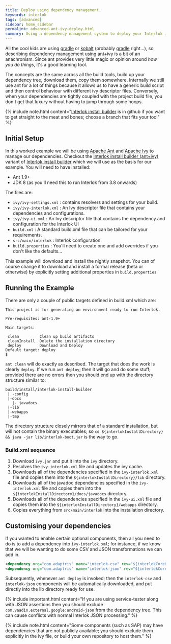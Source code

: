 ```yaml
---
title: Deploy using dependency management.
keywords: interlok
tags: [advanced]
sidebar: home_sidebar
permalink: advanced-ant-ivy-deploy.html
summary: Using a dependency management system to deploy your Interlok instance can make deployments a little bit easier as you can collect and download the required libraries automatically without having to do any post-installation steps
---
```


All the cool kids are using [gradle][] or [kobalt][] (probably [gradle][] right...), so describing dependency management using ant+ivy is a bit of an anachronism. Since ant provides very little magic or opinion around _how you do things_, it's a good learning tool.

The concepts are the same across all the build tools, build up your dependency tree, download them, copy them somewhere. Internally we still use ant for a lot of things because it allows us to have a generic build script and then control behaviour with different ivy descriptor files. Conversely, when your dependencies are tightly coupled with the project build file, you don't get that luxury without having to jump through some hoops.

{% include note.html content="[Interlok install builder][] is in github if you want to get straight to the meat and bones; choose a branch that fits your tool" %}

## Initial Setup ##

In this worked example we will be using [Apache Ant][] and [Apache Ivy][] to manage our dependencies. Checkout the [Interlok install builder (ant+ivy)][] variant of [Interlok install builder][] which we will use as the basis for our example. You will need to have installed:

- Ant 1.9+
- JDK 8 (as you'll need this to run Interlok from 3.8 onwards)

The files are:

- `ivy/ivy-settings.xml` : contains resolvers and settings for your build.
- `ivy/ivy-interlok.xml` : An Ivy descriptor file that contains your dependencies and configurations.
- `ivy/ivy-ui.xml` : An Ivy descriptor file that contains the dependency and configuration for the Interlok UI
- `build.xml` : A standard build.xml file that can be tailored for your requirements.
- `src/main/interlok` : Interlok configuration.
- `build.properties` : You'll need to create one and add overrides if you don't like the defaults...

This example will download and install the nightly snapshot. You can of course change it to download and install a formal release (beta or otherwise) by explicitly setting additional properties in `build.properties`

## Running the Example ##

There are only a couple of public targets defined in build.xml which are:

```
This project is for generating an environment ready to run Interlok.

Pre-requisites: ant-1.9+

Main targets:

 clean         Clean up build artifacts
 cleanInstall  Delete the installation directory
 deploy        Download and Deploy
Default target: deploy
$
```

`ant clean` will do exactly as described. The target that does the work is clearly `deploy`. If we run `ant deploy`; then it will go and do some stuff; provided there are no errors then you should end up with the directory structure similar to:

```
build/install/interlok-install-builder
 | -config
 |-docs
   |- javadocs
 |-lib
 |-webapps
 |-tmp
```

The directory structure closely mirrors that of a standard installation, but will not contain the binary executables; so `cd ${interlokInstallDirectory} && java -jar lib/interlok-boot.jar` is the way to go.

### Build.xml sequence ###

1. Download `ivy.jar` and put it into the `ivy` directory.
1. Resolves the `ivy-interlok.xml` file and updates the ivy cache.
1. Downloads all of the dependencies specified in the `ivy-interlok.xml` file and copies them into the `${interlokInstallDirectory}/lib` directory.
1. Downloads all of the javadoc dependencies specified in the `ivy-interlok.xml` file and copies them into the `${interlokInstallDirectory}/docs/javadocs` directory.
1. Downloads all of the dependencies specified in the `ivy-ui.xml` file and copies them into the `${interlokInstallDirectory}/webapps` directory.
1. Copies everything from `src/main/interlok` into the installation directory.


## Customising your dependencies ##

If you wanted to enable certain optional components, then all you need to do is to add a dependency into `ivy-interlok.xml`; for instance, if we know that we will be wanting to do some CSV and JSON transformations we can add in.

```xml
<dependency org="com.adaptris" name="interlok-csv" rev="${interlokCoreVersion}" changing="true"/>
<dependency org="com.adaptris" name="interlok-json" rev="${interlokCoreVersion}" changing="true"/>
```

Subsequently, whenever `ant deploy` is invoked; then the `interlok-csv` and `interlok-json` components will be automatically downloaded, and put directly into the lib directory ready for use.

{% include important.html content="If you are using service-tester along with JSON assertions then you should exclude `com.vaadin.external.google:android-json` from the dependency tree. This can cause conflicts with normal Interlok JSON processing." %}

{% include note.html content="Some components (such as SAP) may have dependencies that are not publicly available; you should exclude them explicitly in the ivy file, or build your own repository to host them." %}

[Apache Ant]: http://ant.apache.org
[Apache Ivy]: http://ant.apache.org/ivy/
[gradle]: https://gradle.org
[kobalt]: https://beust.com/kobalt/plug-ins/index.html
[Interlok install builder]: https://github.com/adaptris-labs/interlok-install-builder
[Interlok install builder (ant+ivy)]: https://github.com/adaptris-labs/interlok-install-builder/tree/ant+ivy